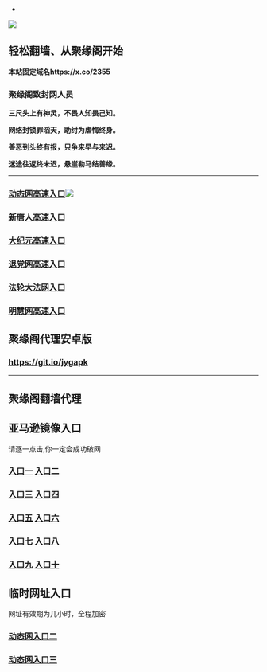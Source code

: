 * 
![](https://raw.githubusercontent.com/hao369/a/master/j.jpg)



## 轻松翻墙、从聚缘阁开始

**本站固定域名https://x.co/2355**

### 聚缘阁致封网人员

**三尺头上有神灵，不畏人知畏己知。**

**网络封锁罪滔天，助纣为虐悔终身。**

**善恶到头终有报，只争来早与来迟。**

**迷途往返终未迟，悬崖勒马结善缘。**

***

### [动态网高速入口](https://297jrmpox7.execute-api.ap-northeast-1.amazonaws.com/25487-oiiiu/?id=2)![](https://raw.githubusercontent.com/hao369/a/master/jygdl.gif)

### [新唐人高速入口](https://297jrmpox7.execute-api.ap-northeast-1.amazonaws.com/25487-oiiiu/?id=5)

### [大纪元高速入口](https://297jrmpox7.execute-api.ap-northeast-1.amazonaws.com/25487-oiiiu/?id=7)

### [退党网高速入口](https://297jrmpox7.execute-api.ap-northeast-1.amazonaws.com/25487-oiiiu/?id=8)

### [法轮大法网入口](https://297jrmpox7.execute-api.ap-northeast-1.amazonaws.com/25487-oiiiu/?id=15)

### [明慧网高速入口](https://297jrmpox7.execute-api.ap-northeast-1.amazonaws.com/25487-oiiiu/?id=3)


##  聚缘阁代理安卓版

### https://git.io/jygapk


***


## 聚缘阁翻墙代理 


## 亚马逊镜像入口 

请逐一点击,你一定会成功破网

### **[入口一](http://x.co/2244)** **[入口二](http://x.co/3824)**


### **[入口三](https://s3.eu-central-1.amazonaws.com/jyg3/index.html)**  **[入口四](https://s3-ap-southeast-1.amazonaws.com/jyg4/index.html)**

### **[入口五](https://s3.ap-south-1.amazonaws.com/jyg5/index.html)**  **[入口六](https://s3-us-west-1.amazonaws.com/jyg6/index.html)**


###  **[入口七](https://s3-us-west-2.amazonaws.com/jyg7/index.html)**  **[入口八](https://s3-eu-west-1.amazonaws.com/jyg8/index.html)**


###  **[入口九](https://s3-ap-northeast-1.amazonaws.com/jyg9/index.html)**  **[入口十](https://s3.amazonaws.com/dtw/index.html)**



## 临时网址入口 

网址有效期为几小时，全程加密

### [动态网入口二](https://x.co/ddg)

### [动态网入口三](https://x.co/ddf)



